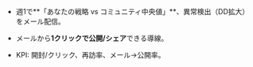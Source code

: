 - 週1で**「あなたの戦略 vs コミュニティ中央値」**、異常検出（DD拡大）をメール配信。
    
- メールから**1クリックで公開/シェア**できる導線。
    
- KPI: 開封/クリック、再訪率、メール→公開率。